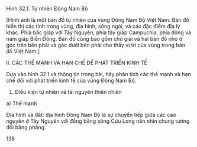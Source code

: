 Hình 32.1. Tự nhiên Đông Nam Bộ

[Hình ảnh là một bản đồ tự nhiên của vùng Đông Nam Bộ Việt Nam. Bản đồ hiển thị các tỉnh trong vùng, địa hình, sông ngòi, và các đặc điểm địa lý khác. Phía bắc giáp với Tây Nguyên, phía tây giáp Campuchia, phía đông và nam giáp Biển Đông. Bản đồ cũng bao gồm chú giải và hai bản đồ nhỏ ở góc trên bên phải và góc dưới bên phải cho thấy vị trí của vùng trong bản đồ Việt Nam.]

II. CÁC THẾ MẠNH VÀ HẠN CHẾ ĐỂ PHÁT TRIỂN KINH TẾ

Dựa vào hình 32.1 và thông tin trong bài, hãy phân tích các thế mạnh và hạn chế đối với phát triển kinh tế của vùng Đông Nam Bộ.

1. Điều kiện tự nhiên và tài nguyên thiên nhiên

a) Thế mạnh

Địa hình và đất: địa hình Đông Nam Bộ là sự chuyển tiếp giữa các cao nguyên ở Tây Nguyên với đồng bằng sông Cửu Long nên nhìn chung tương đối bằng phẳng.

138